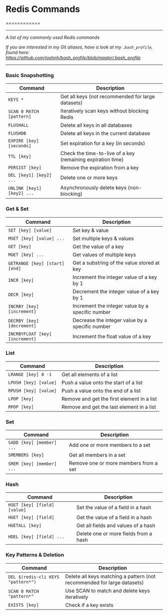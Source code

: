 # Redis Commands

============

---

_A list of my commonly used Redis commands_

_If you are interested in my Git aliases, have a look at my `.bash_profile`, found here: https://github.com/joshnh/bash_profile/blob/master/.bash_profile_

---

### Basic Snapshotting

| Command                    | Description                                                 |
| -------------------------- | ----------------------------------------------------------- |
| `KEYS *`                   | Get all keys (not recommended for large datasets)           |
| `SCAN 0 MATCH [pattern]`   | Iteratively scan keys without blocking Redis                |
| `FLUSHALL`                 | Delete all keys in all databases                            |
| `FLUSHDB`                  | Delete all keys in the current database                     |
| `EXPIRE [key] [seconds]`   | Set expiration for a key (in seconds)                       |
| `TTL [key]`                | Check the time-to-live of a key (remaining expiration time) |
| `PERSIST [key]`            | Remove the expiration from a key                            |
| `DEL [key1] [key2] ...`    | Delete one or more keys                                     |
| `UNLINK [key1] [key2] ...` | Asynchronously delete keys (non-blocking)                   |

### Get & Set

| Command                         | Description                                      |
| ------------------------------- | ------------------------------------------------ |
| `SET [key] [value]`             | Set key & value                                  |
| `MSET [key] [value] ...`        | Set multiple keys & values                       |
| `GET [key]`                     | Get the value of a key                           |
| `MGET [key] ...`                | Get values of multiple keys                      |
| `GETRANGE [key] [start] [end]`  | Get a substring of the value stored at key       |
| `INCR [key]`                    | Increment the integer value of a key by 1        |
| `DECR [key]`                    | Decrement the integer value of a key by 1        |
| `INCRBY [key] [increment]`      | Increment the integer value by a specific number |
| `DECRBY [key] [decrement]`      | Decrease the integer value by a specific number  |
| `INCRBYFLOAT [key] [increment]` | Increment the float value of a key               |

### List

| Command               | Description                                |
| --------------------- | ------------------------------------------ |
| `LRANGE [key] 0 -1`   | Get all elements of a list                 |
| `LPUSH [key] [value]` | Push a value onto the start of a list      |
| `RPUSH [key] [value]` | Push a value onto the end of a list        |
| `LPOP [key]`          | Remove and get the first element in a list |
| `RPOP [key]`          | Remove and get the last element in a list  |

### Set

| Command                   | Description                           |
| ------------------------- | ------------------------------------- |
| `SADD [key] [member] ...` | Add one or more members to a set      |
| `SMEMBERS [key]`          | Get all members in a set              |
| `SREM [key] [member] ...` | Remove one or more members from a set |

### Hash

| Command                      | Description                           |
| ---------------------------- | ------------------------------------- |
| `HSET [key] [field] [value]` | Set the value of a field in a hash    |
| `HGET [key] [field]`         | Get the value of a field in a hash    |
| `HGETALL [key]`              | Get all fields and values of a hash   |
| `HDEL [key] [field] ...`     | Delete one or more fields from a hash |

### Key Patterns & Deletion

| Command                            | Description                                                             |
| ---------------------------------- | ----------------------------------------------------------------------- |
| `DEL $(redis-cli KEYS "pattern*")` | Delete all keys matching a pattern (not recommended for large datasets) |
| `SCAN 0 MATCH "pattern*"`          | Use SCAN to match and delete keys iteratively                           |
| `EXISTS [key]`                     | Check if a key exists                                                   |
